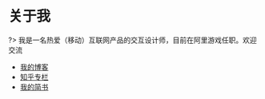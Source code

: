 # 关于我

?> 我是一名热爱（移动）互联网产品的交互设计师，目前在阿里游戏任职。欢迎交流


* [我的博客](https://www.suerb.com) 
* [知乎专栏](https://zhuanlan.zhihu.com/pmlab) 
* [我的简书](http://www.jianshu.com/u/a7a041db1aa4)


